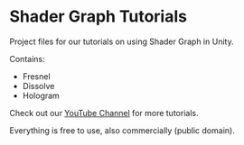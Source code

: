 # Shader Graph Tutorials
Project files for our tutorials on using Shader Graph in Unity.

Contains:

- Fresnel
- Dissolve
- Hologram

Check out our [YouTube Channel](http://youtube.com/brackeys) for more tutorials.

Everything is free to use, also commercially (public domain).